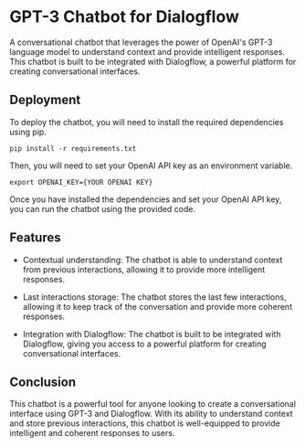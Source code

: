 # GPT-3 Chatbot for Dialogflow
A conversational chatbot that leverages the power of OpenAI's GPT-3 language model to understand context and provide intelligent responses. This chatbot is built to be integrated with Dialogflow, a powerful platform for creating conversational interfaces.

## Deployment
To deploy the chatbot, you will need to install the required dependencies using pip.

`pip install -r requirements.txt`

Then, you will need to set your OpenAI API key as an environment variable.


`export OPENAI_KEY={YOUR OPENAI KEY}`

Once you have installed the dependencies and set your OpenAI API key, you can run the chatbot using the provided code.

## Features
- Contextual understanding: The chatbot is able to understand context from previous interactions, allowing it to provide more intelligent responses.

- Last interactions storage: The chatbot stores the last few interactions, allowing it to keep track of the conversation and provide more coherent responses.

- Integration with Dialogflow: The chatbot is built to be integrated with Dialogflow, giving you access to a powerful platform for creating conversational interfaces.

## Conclusion
This chatbot is a powerful tool for anyone looking to create a conversational interface using GPT-3 and Dialogflow. With its ability to understand context and store previous interactions, this chatbot is well-equipped to provide intelligent and coherent responses to users.
